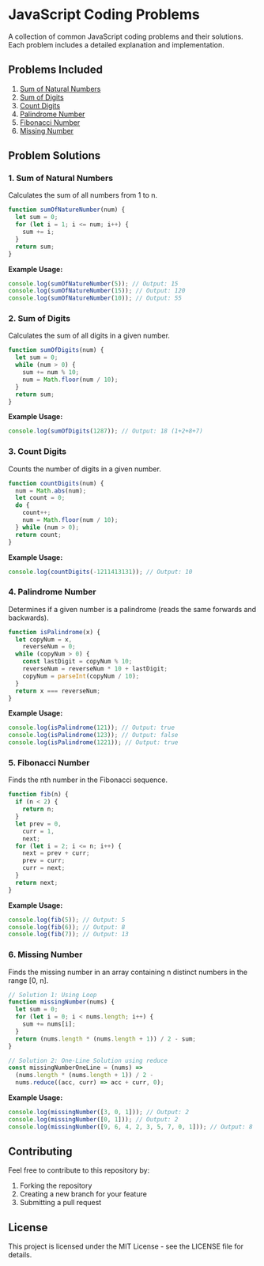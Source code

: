 # JavaScript Coding Problems

A collection of common JavaScript coding problems and their solutions. Each problem includes a detailed explanation and implementation.

## Problems Included

1. [Sum of Natural Numbers](#1-sum-of-natural-numbers)
2. [Sum of Digits](#2-sum-of-digits)
3. [Count Digits](#3-count-digits)
4. [Palindrome Number](#4-palindrome-number)
5. [Fibonacci Number](#5-fibonacci-number)
6. [Missing Number](#6-missing-number)

## Problem Solutions

### 1. Sum of Natural Numbers

Calculates the sum of all numbers from 1 to n.

```javascript
function sumOfNatureNumber(num) {
  let sum = 0;
  for (let i = 1; i <= num; i++) {
    sum += i;
  }
  return sum;
}
```

**Example Usage:**

```javascript
console.log(sumOfNatureNumber(5)); // Output: 15
console.log(sumOfNatureNumber(15)); // Output: 120
console.log(sumOfNatureNumber(10)); // Output: 55
```

### 2. Sum of Digits

Calculates the sum of all digits in a given number.

```javascript
function sumOfDigits(num) {
  let sum = 0;
  while (num > 0) {
    sum += num % 10;
    num = Math.floor(num / 10);
  }
  return sum;
}
```

**Example Usage:**

```javascript
console.log(sumOfDigits(1287)); // Output: 18 (1+2+8+7)
```

### 3. Count Digits

Counts the number of digits in a given number.

```javascript
function countDigits(num) {
  num = Math.abs(num);
  let count = 0;
  do {
    count++;
    num = Math.floor(num / 10);
  } while (num > 0);
  return count;
}
```

**Example Usage:**

```javascript
console.log(countDigits(-1211413131)); // Output: 10
```

### 4. Palindrome Number

Determines if a given number is a palindrome (reads the same forwards and backwards).

```javascript
function isPalindrome(x) {
  let copyNum = x,
    reverseNum = 0;
  while (copyNum > 0) {
    const lastDigit = copyNum % 10;
    reverseNum = reverseNum * 10 + lastDigit;
    copyNum = parseInt(copyNum / 10);
  }
  return x === reverseNum;
}
```

**Example Usage:**

```javascript
console.log(isPalindrome(121)); // Output: true
console.log(isPalindrome(123)); // Output: false
console.log(isPalindrome(1221)); // Output: true
```

### 5. Fibonacci Number

Finds the nth number in the Fibonacci sequence.

```javascript
function fib(n) {
  if (n < 2) {
    return n;
  }
  let prev = 0,
    curr = 1,
    next;
  for (let i = 2; i <= n; i++) {
    next = prev + curr;
    prev = curr;
    curr = next;
  }
  return next;
}
```

**Example Usage:**

```javascript
console.log(fib(5)); // Output: 5
console.log(fib(6)); // Output: 8
console.log(fib(7)); // Output: 13
```

### 6. Missing Number

Finds the missing number in an array containing n distinct numbers in the range [0, n].

```javascript
// Solution 1: Using Loop
function missingNumber(nums) {
  let sum = 0;
  for (let i = 0; i < nums.length; i++) {
    sum += nums[i];
  }
  return (nums.length * (nums.length + 1)) / 2 - sum;
}

// Solution 2: One-Line Solution using reduce
const missingNumberOneLine = (nums) =>
  (nums.length * (nums.length + 1)) / 2 -
  nums.reduce((acc, curr) => acc + curr, 0);
```

**Example Usage:**

```javascript
console.log(missingNumber([3, 0, 1])); // Output: 2
console.log(missingNumber([0, 1])); // Output: 2
console.log(missingNumber([9, 6, 4, 2, 3, 5, 7, 0, 1])); // Output: 8
```

## Contributing

Feel free to contribute to this repository by:

1. Forking the repository
2. Creating a new branch for your feature
3. Submitting a pull request

## License

This project is licensed under the MIT License - see the LICENSE file for details.
